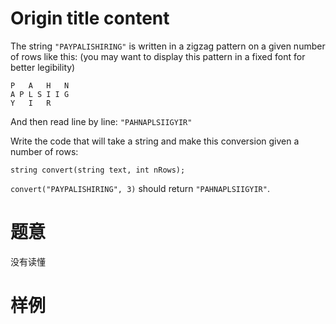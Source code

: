 # Origin title content
The string `"PAYPALISHIRING"` is written in a zigzag pattern on a given number of rows like this: (you may want to display this pattern in a fixed font for better legibility)  
  
`P   A   H   N`  
`A P L S I I G`  
`Y   I   R`  
  
And then read line by line: `"PAHNAPLSIIGYIR"`  
  
Write the code that will take a string and make this conversion given a number of rows:  
  
    string convert(string text, int nRows);  
  
`convert("PAYPALISHIRING", 3)` should return `"PAHNAPLSIIGYIR"`.  

# 题意
没有读懂  

# 样例



